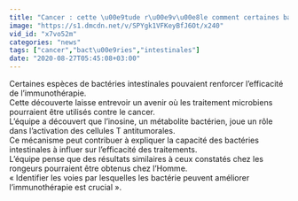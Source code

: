 ```yaml
---
title: "Cancer : cette \u00e9tude r\u00e9v\u00e8le comment certaines bact\u00e9ries intestinales am\u00e9liorent l'immunoth\u00e9rapie"
image: "https://s1.dmcdn.net/v/SPYgk1VFKeyBfJ6Ot/x240"
vid_id: "x7vo52m"
categories: "news"
tags: ["cancer","bact\u00e9ries","intestinales"]
date: "2020-08-27T05:45:08+03:00"
---
```

Certaines espèces de bactéries intestinales pouvaient renforcer l’efficacité de l’immunothérapie.  <br>Cette découverte laisse entrevoir un avenir où les traitement microbiens pourraient être utilisés contre le cancer.  <br>L’équipe a découvert que l’inosine, un métabolite bactérien, joue un rôle dans l’activation des cellules T antitumorales.  <br>Ce mécanisme peut contribuer à expliquer la capacité des bactéries intestinales à influer sur l’efficacité des traitements.  <br>L’équipe pense que des résultats similaires à ceux constatés chez les rongeurs pourraient être obtenus chez l’Homme.  <br>« Identifier les voies par lesquelles les bactérie peuvent améliorer l’immunothérapie est crucial ».
